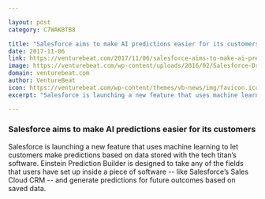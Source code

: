 ```yaml
---

layout: post
category: C7WAKBTB8

title: "Salesforce aims to make AI predictions easier for its customers"
date: 2017-11-06
link: https://venturebeat.com/2017/11/06/salesforce-aims-to-make-ai-predictions-easier-for-its-customers/
image: https://venturebeat.com/wp-content/uploads/2016/02/Salesforce-Dreamforce-2015-Novet-2.jpg?fit=780%2C439&strip=all
domain: venturebeat.com
author: VentureBeat
icon: https://venturebeat.com/wp-content/themes/vb-news/img/favicon.ico
excerpt: "Salesforce is launching a new feature that uses machine learning to let customers make predictions based on data stored with the tech titan’s software. Einstein Prediction Builder is designed to take any of the fields that users have set up inside a piece of software -- like Salesforce’s Sales Cloud CRM -- and generate predictions for future outcomes based on saved data."

---
```


### Salesforce aims to make AI predictions easier for its customers

Salesforce is launching a new feature that uses machine learning to let customers make predictions based on data stored with the tech titan’s software. Einstein Prediction Builder is designed to take any of the fields that users have set up inside a piece of software -- like Salesforce’s Sales Cloud CRM -- and generate predictions for future outcomes based on saved data.
